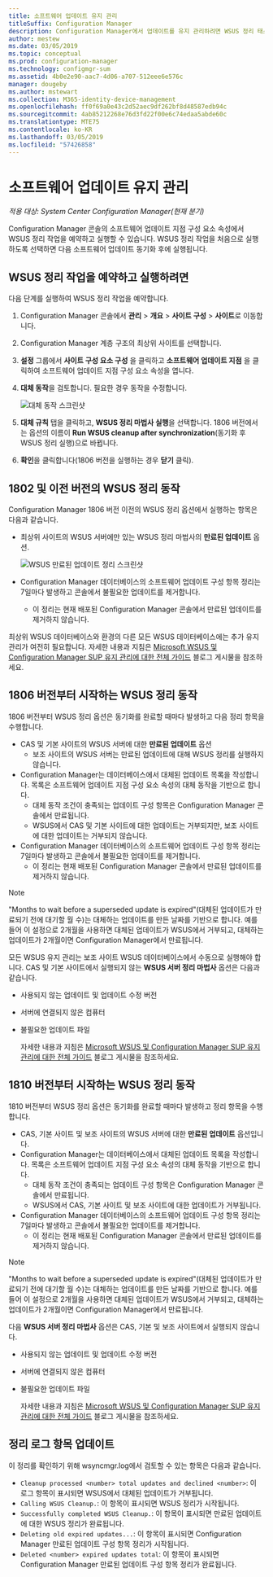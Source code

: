 ```yaml
---
title: 소프트웨어 업데이트 유지 관리
titleSuffix: Configuration Manager
description: Configuration Manager에서 업데이트를 유지 관리하려면 WSUS 정리 태스크를 예약하거나 수동으로 실행할 수 있습니다.
author: mestew
ms.date: 03/05/2019
ms.topic: conceptual
ms.prod: configuration-manager
ms.technology: configmgr-sum
ms.assetid: 4b0e2e90-aac7-4d06-a707-512eee6e576c
manager: dougeby
ms.author: mstewart
ms.collection: M365-identity-device-management
ms.openlocfilehash: ff0f69a0e43c2d52aec9df262bf8d48587edb94c
ms.sourcegitcommit: 4ab85212268e76d3fd22f00e6c74edaa5abde60c
ms.translationtype: MTE75
ms.contentlocale: ko-KR
ms.lasthandoff: 03/05/2019
ms.locfileid: "57426858"
---
```

# <a name="software-updates-maintenance"></a>소프트웨어 업데이트 유지 관리

*적용 대상: System Center Configuration Manager(현재 분기)*

Configuration Manager 콘솔의 소프트웨어 업데이트 지점 구성 요소 속성에서 WSUS 정리 작업을 예약하고 실행할 수 있습니다. WSUS 정리 작업을 처음으로 실행하도록 선택하면 다음 소프트웨어 업데이트 동기화 후에 실행됩니다.  

## <a name="to-schedule-and-run-the-wsus-cleanup-job"></a>WSUS 정리 작업을 예약하고 실행하려면

다음 단계를 실행하여 WSUS 정리 작업을 예약합니다.

1. Configuration Manager 콘솔에서 **관리** > **개요** > **사이트 구성** > **사이트**로 이동합니다.
2. Configuration Manager 계층 구조의 최상위 사이트를 선택합니다.

3. **설정** 그룹에서 **사이트 구성 요소 구성** 을 클릭하고 **소프트웨어 업데이트 지점** 을 클릭하여 소프트웨어 업데이트 지점 구성 요소 속성을 엽니다.  

4. **대체 동작**을 검토합니다. 필요한 경우 동작을 수정합니다.

   ![대체 동작 스크린샷](media/sccm-supersedence-behavior.PNG)

5. **대체 규칙** 탭을 클릭하고, **WSUS 정리 마법사 실행**을 선택합니다. 1806 버전에서는 옵션의 이름이 **Run WSUS cleanup after synchronization**(동기화 후 WSUS 정리 실행)으로 바뀝니다.

6. **확인**을 클릭합니다(1806 버전을 실행하는 경우 **닫기** 클릭).

## <a name="wsus-cleanup-behavior-in-version-1802-and-earlier"></a>1802 및 이전 버전의 WSUS 정리 동작

Configuration Manager 1806 버전 이전의 WSUS 정리 옵션에서 실행하는 항목은 다음과 같습니다.

- 최상위 사이트의 WSUS 서버에만 있는 WSUS 정리 마법사의 **만료된 업데이트** 옵션.

  ![WSUS 만료된 업데이트 정리 스크린샷](media/wsus-cleanup-expired.PNG)

- Configuration Manager 데이터베이스의 소프트웨어 업데이트 구성 항목 정리는 7일마다 발생하고 콘솔에서 불필요한 업데이트를 제거합니다.
  - 이 정리는 현재 배포된 Configuration Manager 콘솔에서 만료된 업데이트를 제거하지 않습니다.

최상위 WSUS 데이터베이스와 환경의 다른 모든 WSUS 데이터베이스에는 추가 유지 관리가 여전히 필요합니다. 자세한 내용과 지침은 [Microsoft WSUS 및 Configuration Manager SUP 유지 관리에 대한 전체 가이드](https://support.microsoft.com/help/4490644/complete-guide-to-microsoft-wsus-and-configuration-manager-sup-maint/) 블로그 게시물을 참조하세요.

## <a name="wsus-cleanup-behavior-starting-in-version-1806"></a>1806 버전부터 시작하는 WSUS 정리 동작

1806 버전부터 WSUS 정리 옵션은 동기화를 완료할 때마다 발생하고 다음 정리 항목을 수행합니다. <!--1357898 -->

- CAS 및 기본 사이트의 WSUS 서버에 대한 **만료된 업데이트** 옵션
  - 보조 사이트의 WSUS 서버는 만료된 업데이트에 대해 WSUS 정리를 실행하지 않습니다.
- Configuration Manager는 데이터베이스에서 대체된 업데이트 목록을 작성합니다. 목록은 소프트웨어 업데이트 지점 구성 요소 속성의 대체 동작을 기반으로 합니다.
  - 대체 동작 조건이 충족되는 업데이트 구성 항목은 Configuration Manager 콘솔에서 만료됩니다.
  - WSUS에서 CAS 및 기본 사이트에 대한 업데이트는 거부되지만, 보조 사이트에 대한 업데이트는 거부되지 않습니다.
- Configuration Manager 데이터베이스의 소프트웨어 업데이트 구성 항목 정리는 7일마다 발생하고 콘솔에서 불필요한 업데이트를 제거합니다.
  - 이 정리는 현재 배포된 Configuration Manager 콘솔에서 만료된 업데이트를 제거하지 않습니다.

> [!NOTE]
> "Months to wait before a superseded update is expired"(대체된 업데이트가 만료되기 전에 대기할 월 수)는 대체하는 업데이트를 만든 날짜를 기반으로 합니다. 예를 들어 이 설정으로 2개월을 사용하면 대체된 업데이트가 WSUS에서 거부되고, 대체하는 업데이트가 2개월이면 Configuration Manager에서 만료됩니다.

모든 WSUS 유지 관리는 보조 사이트 WSUS 데이터베이스에서 수동으로 실행해야 합니다. CAS 및 기본 사이트에서 실행되지 않는 **WSUS 서버 정리 마법사** 옵션은 다음과 같습니다.

- 사용되지 않는 업데이트 및 업데이트 수정 버전
- 서버에 연결되지 않은 컴퓨터
- 불필요한 업데이트 파일

  자세한 내용과 지침은 [Microsoft WSUS 및 Configuration Manager SUP 유지 관리에 대한 전체 가이드](https://support.microsoft.com/help/4490644/complete-guide-to-microsoft-wsus-and-configuration-manager-sup-maint/) 블로그 게시물을 참조하세요.

## <a name="wsus-cleanup-behavior-starting-in-version-1810"></a>1810 버전부터 시작하는 WSUS 정리 동작

1810 버전부터 WSUS 정리 옵션은 동기화를 완료할 때마다 발생하고 <!--2839349--> 정리 항목을 수행합니다.

- CAS, 기본 사이트 및 보조 사이트의 WSUS 서버에 대한 **만료된 업데이트** 옵션입니다.
- Configuration Manager는 데이터베이스에서 대체된 업데이트 목록을 작성합니다. 목록은 소프트웨어 업데이트 지점 구성 요소 속성의 대체 동작을 기반으로 합니다.
  - 대체 동작 조건이 충족되는 업데이트 구성 항목은 Configuration Manager 콘솔에서 만료됩니다.
  - WSUS에서 CAS, 기본 사이트 및 보조 사이트에 대한 업데이트가 거부됩니다.
- Configuration Manager 데이터베이스의 소프트웨어 업데이트 구성 항목 정리는 7일마다 발생하고 콘솔에서 불필요한 업데이트를 제거합니다.
  - 이 정리는 현재 배포된 Configuration Manager 콘솔에서 만료된 업데이트를 제거하지 않습니다.

> [!NOTE]
> "Months to wait before a superseded update is expired"(대체된 업데이트가 만료되기 전에 대기할 월 수)는 대체하는 업데이트를 만든 날짜를 기반으로 합니다. 예를 들어 이 설정으로 2개월을 사용하면 대체된 업데이트가 WSUS에서 거부되고, 대체하는 업데이트가 2개월이면 Configuration Manager에서 만료됩니다.

다음 **WSUS 서버 정리 마법사** 옵션은 CAS, 기본 및 보조 사이트에서 실행되지 않습니다.

- 사용되지 않는 업데이트 및 업데이트 수정 버전
- 서버에 연결되지 않은 컴퓨터
- 불필요한 업데이트 파일

  자세한 내용과 지침은 [Microsoft WSUS 및 Configuration Manager SUP 유지 관리에 대한 전체 가이드](https://support.microsoft.com/help/4490644/complete-guide-to-microsoft-wsus-and-configuration-manager-sup-maint/) 블로그 게시물을 참조하세요.

## <a name="updates-cleanup-log-entries"></a>정리 로그 항목 업데이트

이 정리를 확인하기 위해 wsyncmgr.log에서 검토할 수 있는 항목은 다음과 같습니다.

- `Cleanup processed <number> total updates and declined <number>`: 이 로그 항목이 표시되면 WSUS에서 대체된 업데이트가 거부됩니다.
- `Calling WSUS Cleanup.`: 이 항목이 표시되면 WSUS 정리가 시작됩니다.
- `Successfully completed WSUS Cleanup.`: 이 항목이 표시되면 만료된 업데이트에 대한 WSUS 정리가 완료됩니다.
- `Deleting old expired updates...`: 이 항목이 표시되면 Configuration Manager 만료된 업데이트 구성 항목 정리가 시작됩니다.
- `Deleted <number> expired updates total`: 이 항목이 표시되면 Configuration Manager 만료된 업데이트 구성 항목 정리가 완료됩니다.
